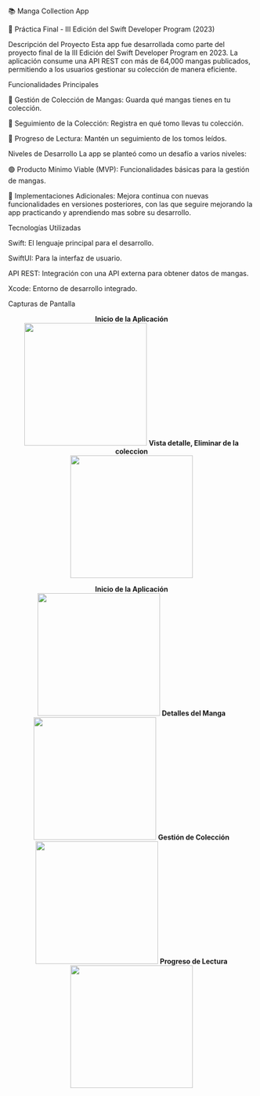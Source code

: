 📚 Manga Collection App

🚀 Práctica Final - III Edición del Swift Developer Program (2023)

Descripción del Proyecto
Esta app fue desarrollada como parte del proyecto final de la III Edición del Swift Developer Program en 2023. La aplicación consume una API REST con más de 64,000 mangas publicados, permitiendo a los usuarios gestionar su colección de manera eficiente.

Funcionalidades Principales

📖 Gestión de Colección de Mangas: Guarda qué mangas tienes en tu colección.

🔢 Seguimiento de la Colección: Registra en qué tomo llevas tu colección.


📘 Progreso de Lectura: Mantén un seguimiento de los tomos leídos.


Niveles de Desarrollo
La app se planteó como un desafío a varios niveles:

🟢 Producto Mínimo Viable (MVP): Funcionalidades básicas para la gestión de mangas.

🔧 Implementaciones Adicionales: Mejora continua con nuevas funcionalidades en versiones posteriores, con las que seguire mejorando la app practicando y aprendiendo mas sobre su desarrollo.


Tecnologías Utilizadas

Swift: El lenguaje principal para el desarrollo.

SwiftUI: Para la interfaz de usuario.

API REST: Integración con una API externa para obtener datos de mangas.

Xcode: Entorno de desarrollo integrado.


Capturas de Pantalla
<p align="center">
 <b>Inicio de la Aplicación</b><br>
  <img src="https://github.com/gliadev/TheMangaKeeper/assets/78279221/1ff23fa8-3945-41a8-9753-2e9f8def348b" width="250" />
 <b>Vista detalle, Eliminar de la coleccion</b><br>
  <img src="https://github.com/gliadev/TheMangaKeeper/assets/78279221/60f6e354-1233-4b7e-9b33-4926c22be68d" width="250" />
</p>
<p align="center">
  <b>Inicio de la Aplicación</b><br>
  <img src="https://github.com/gliadev/TheMangaKeeper/assets/78279221/7b5dbe8c-8730-4b33-b648-5b940a23b777" width="250" />
  <b>Detalles del Manga</b><br>
  <img src="https://github.com/gliadev/TheMangaKeeper/assets/78279221/1cea03ef-5d82-45eb-b7c4-300eac991bc6" width="250" />
  <b>Gestión de Colección</b><br>
  <img src="https://github.com/gliadev/TheMangaKeeper/assets/78279221/8cb96f4e-f5a4-4a04-9fd8-9274b7bd2e02" width="250" />
  <b>Progreso de Lectura</b><br>
  <img src="https://github.com/gliadev/TheMangaKeeper/assets/78279221/d4bbfa76-d5b0-4fe0-bece-fa4fbc1679c4" width="250" />
</p>



